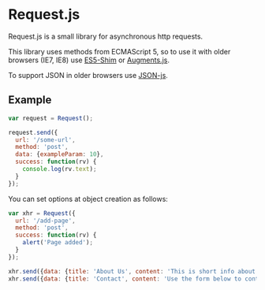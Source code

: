 Request.js
==========

Request.js is a small library for asynchronous http requests.

This library uses methods from ECMAScript 5, so to use it with older browsers (IE7, IE8) use [ES5-Shim](https://github.com/kriskowal/es5-shim/) or [Augments.js](http://augmentjs.com/).

To support JSON in older browsers use [JSON-js](https://github.com/douglascrockford/JSON-js).


Example
-------

``` javascript
var request = Request();

request.send({
  url: '/some-url',
  method: 'post',
  data: {exampleParam: 10},
  success: function(rv) {
    console.log(rv.text);
  }
});
```

You can set options at object creation as follows:

``` javascript
var xhr = Request({
  url: '/add-page',
  method: 'post',
  success: function(rv) {
    alert('Page added');
  }
});

xhr.send({data: {title: 'About Us', content: 'This is short info about us.'}});
xhr.send({data: {title: 'Contact', content: 'Use the form below to contact...'}});
```
